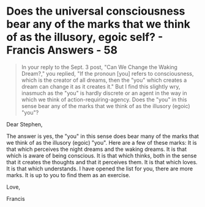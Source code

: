 # Does the universal consciousness bear any of the marks that we think of as the illusory, egoic self? - Francis Answers - 58


>In your reply to the Sept. 3 post, "Can We Change the Waking Dream?," you replied, "If the pronoun [you] refers to consciousness, which is the creator of all dreams, then the "you" which creates a dream can change it as it creates it." But I find this slightly wry, inasmuch as the "you" is hardly discrete or an agent in the way in which we think of action-requiring-agency. Does the "you" in this sense bear any of the marks that we think of as the illusory (egoic) "you"?

Dear Stephen,

The answer is yes, the "you" in this sense does bear many of the marks that we think of as the illusory (egoic) "you". Here are a few of these marks: It is that which perceives the night dreams and the waking dreams. It is that which is aware of being conscious. It is that which thinks, both in the sense that it creates the thoughts and that it perceives them. It is that which loves. It is that which understands. I have opened the list for you, there are more marks. It is up to you to find them as an exercise.

Love,

Francis

